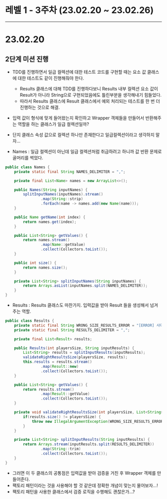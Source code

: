 # 레벨 1 - 3주차 (23.02.20 ~ 23.02.26)

---

# 23.02.20

## 2단계 미션 진행
- TDD를 진행하면서 일급 컬렉션에 대한 테스트 코드를 구현할 때는 요소 값 클래스에 대한 테스트도 같이 진행해줘야 한다.
  - Results 클래스에 대해 TDD를 진행하다보니 Results 내부 컬렉션 요소 값이 Result가 아니라 String으로 구현되었음에도 틀린부분을 생각해내기 힘들었다.
  - 따라서 Results 클래스에 Result 클래스에서 예외 처리되는 테스트를 한 번 더 진행하는 것으로 해결.

- 입력 값이 형식에 맞게 들어왔는지 확인하고 Wrapper 객체들을 만들어서 반환해주는 역할을 하는 클래스가 일급 컬렉션일까?
- 단지 클래스 속성 값으로 컬렉션 하나만 존재한다고 일급컬렉션이라고 생각하지 말자...
- Names : 일급 컬렉션이 아닌데 일급 컬렉션처럼 취급하려고 하니까 값 반환 문제로 골머리를 썩었다.
~~~ java
public class Names {
    private static final String NAMES_DELIMITER = ",";

    private final List<Name> names = new ArrayList<>();

    public Names(String inputNames) {
        splitInputNames(inputNames).stream()
                .map(String::strip)
                .forEach(name -> names.add(new Name(name)));
    }

    public Name getName(int index) {
        return names.get(index);
    }

    public List<String> getValues() {
        return names.stream()
                .map(Name::getValue)
                .collect(Collectors.toList());
    }

    public int size() {
        return names.size();
    }

    private List<String> splitInputNames(String inputNames) {
        return Arrays.asList(inputNames.split(NAMES_DELIMITER));
    }
}
~~~

- Results : Results 클래스도 마찬가지. 입력값을 받아 Result 들을 생성해서 넘겨주는 역할.
~~~ java
public class Results {
    private static final String WRONG_SIZE_RESULTS_ERROR = "[ERROR] 사다리 게임 결과 값의 개수는 전체 사람의 수와 동일해야 합니다.";
    private static final String RESULTS_DELIMITER = ",";

    private final List<Result> results;

    public Results(int playersSize, String inputResults) {
        List<String> results = splitInputResults(inputResults);
        validateRightResultsSize(playersSize, results);
        this.results = results.stream()
                .map(Result::new)
                .collect(Collectors.toList());
    }

    public List<String> getValues() {
        return results.stream()
                .map(Result::getValue)
                .collect(Collectors.toList());
    }

    private void validateRightResultsSize(int playersSize, List<String> results) {
        if(results.size() != playersSize) {
            throw new IllegalArgumentException(WRONG_SIZE_RESULTS_ERROR);
        }
    }

    private List<String> splitInputResults(String inputResults) {
        return Arrays.stream(inputResults.split(RESULTS_DELIMITER))
                .map(String::trim)
                .collect(Collectors.toList());
    }
}
~~~

- 그러면 이 두 클래스의 공통점은 입력값을 받아 검증을 거친 후 Wrapper 객체를 만들어준다.
- 팩토리 패턴이라는 것을 사용해야 할 것 같은데 정확한 개념이 맞는지 물어보자...!
- 팩토리 패턴을 사용한 클래스에서 검증 로직을 수행해도 괜찮은가...?




















